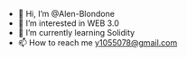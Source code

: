 - 👋 Hi, I’m @Alen-Blondone
- 👀 I’m interested in WEB 3.0
- 🌱 I’m currently learning Solidity
- 📫 How to reach me y1055078@gmail.com

<!---
Alen-Blondone/Alen-Blondone is a ✨ special ✨ repository because its `README.md` (this file) appears on your GitHub profile.
You can click the Preview link to take a look at your changes.
--->
